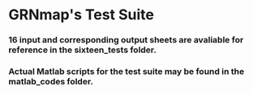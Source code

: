# GRNmap's Test Suite

### 16 input and corresponding output sheets are avaliable for reference in the sixteen_tests folder.

### Actual Matlab scripts for the test suite may be found in the matlab_codes folder.
